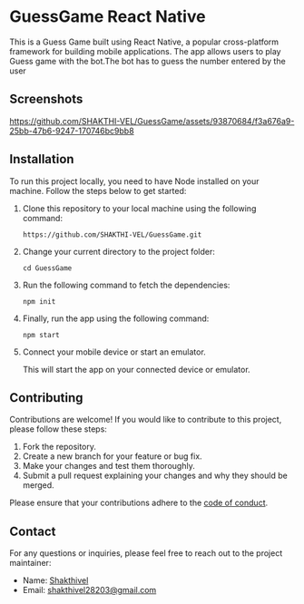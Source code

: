 # GuessGame React Native

This is a Guess Game built using React Native, a popular cross-platform framework for building mobile applications. The app allows users to play Guess game with the bot.The bot has to guess the number entered by the user


## Screenshots

https://github.com/SHAKTHI-VEL/GuessGame/assets/93870684/f3a676a9-25bb-47b6-9247-170746bc9bb8


## Installation

To run this project locally, you need to have Node installed on your machine. Follow the steps below to get started:

1. Clone this repository to your local machine using the following command:

   ```
   https://github.com/SHAKTHI-VEL/GuessGame.git
   ```

2. Change your current directory to the project folder:

   ```
   cd GuessGame
   ```

3. Run the following command to fetch the dependencies:

   ```
   npm init
   ```

4. Finally, run the app using the following command:

   ```
   npm start
   ```
   
5. Connect your mobile device or start an emulator.



   This will start the app on your connected device or emulator.

## Contributing

Contributions are welcome! If you would like to contribute to this project, please follow these steps:

1. Fork the repository.
2. Create a new branch for your feature or bug fix.
3. Make your changes and test them thoroughly.
4. Submit a pull request explaining your changes and why they should be merged.

Please ensure that your contributions adhere to the [code of conduct](CODE_OF_CONDUCT.md).


## Contact

For any questions or inquiries, please feel free to reach out to the project maintainer:

- Name: [Shakthivel](https://github.com/SHAKTHI-VEL)
- Email: [shakthivel28203@gmail.com](mailto:shakthivel28203@gmail.com)

